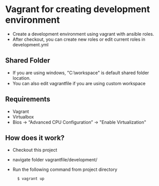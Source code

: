 # Vagrant for creating development environment

* Create a development environment using vagrant with ansible roles. 
* After checkout, you can create new roles or edit current roles in development.yml

## Shared Folder

* If you are using windows, "C:\workspace" is default shared folder location. 
* You can also edit vagrantfile if you are using custom workspace  

## Requirements
* Vagrant
* Virtualbox
* Bios -> “Advanced CPU Configuration” -> "Enable Virtualization"

## How does it work?
* Checkout this project
* navigate folder vagrantfile/development/
* Run the following command from project directory

        $ vagrant up
